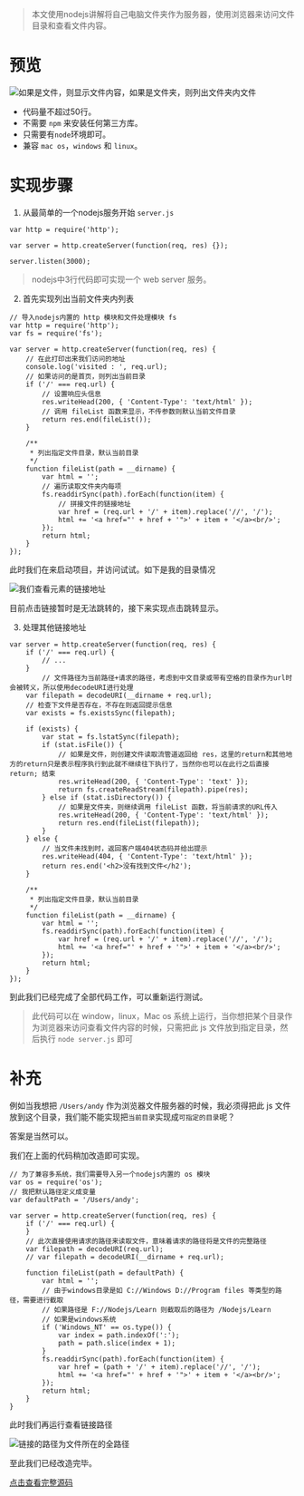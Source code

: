 >本文使用nodejs讲解将自己电脑文件夹作为服务器，使用浏览器来访问文件目录和查看文件内容。

# 预览

![如果是文件，则显示文件内容，如果是文件夹，则列出文件夹内文件](https://upload-images.jianshu.io/upload_images/1787273-8c75e333ae7740ad.gif?imageMogr2/auto-orient/strip)


-  代码量不超过50行。
-  不需要 `npm` 来安装任何第三方库。
-  只需要有`node`环境即可。
-  兼容 `mac os`，`windows` 和 `linux`。

# 实现步骤

1. 从最简单的一个nodejs服务开始
`server.js`
```
var http = require('http');

var server = http.createServer(function(req, res) {});

server.listen(3000);
```
> nodejs中3行代码即可实现一个 web server 服务。

2. 首先实现列出当前文件夹内列表

```
// 导入nodejs内置的 http 模块和文件处理模块 fs
var http = require('http');
var fs = require('fs');

var server = http.createServer(function(req, res) {
	// 在此打印出来我们访问的地址
	console.log('visited : ', req.url);
    // 如果访问的是首页，则列出当前目录
	if ('/' === req.url) {
        // 设置响应头信息
		res.writeHead(200, { 'Content-Type': 'text/html' });
        // 调用 fileList 函数来显示，不传参数则默认当前文件目录
		return res.end(fileList());
	}

	/**
	 * 列出指定文件目录，默认当前目录
	 */
	function fileList(path = __dirname) {
		var html = '';
        // 遍历读取文件夹内每项
		fs.readdirSync(path).forEach(function(item) {
            // 拼接文件的链接地址
			var href = (req.url + '/' + item).replace('//', '/');
			html += '<a href="' + href + '">' + item + '</a><br/>';
		});
		return html;
	}
});
```
 此时我们在来启动项目，并访问试试。如下是我的目录情况

![我们查看元素的链接地址](https://upload-images.jianshu.io/upload_images/1787273-8fa95773e138776d.png?imageMogr2/auto-orient/strip%7CimageView2/2/w/640)

目前点击链接暂时是无法跳转的，接下来实现点击跳转显示。

3. 处理其他链接地址

```
var server = http.createServer(function(req, res) {
	if ('/' === req.url) {
        // ...
	}
        // 文件路径为当前路径+请求的路径，考虑到中文目录或带有空格的目录作为url时会被转义，所以使用decodeURI进行处理
	var filepath = decodeURI(__dirname + req.url);
    // 检查下文件是否存在，不存在则返回提示信息
	var exists = fs.existsSync(filepath);

	if (exists) {
		var stat = fs.lstatSync(filepath);
		if (stat.isFile()) {
            // 如果是文件，则创建文件读取流管道返回给 res，这里的return和其他地方的return只是表示程序执行到此就不继续往下执行了，当然你也可以在此行之后直接  return; 结束
			res.writeHead(200, { 'Content-Type': 'text' });
			return fs.createReadStream(filepath).pipe(res);
		} else if (stat.isDirectory()) {
            // 如果是文件夹，则继续调用 fileList 函数，将当前请求的URL传入
			res.writeHead(200, { 'Content-Type': 'text/html' });
			return res.end(fileList(filepath));
		}
	} else {
        // 当文件未找到时，返回客户端404状态码并给出提示
		res.writeHead(404, { 'Content-Type': 'text/html' });
		return res.end('<h2>没有找到文件</h2');
	}

	/**
	 * 列出指定文件目录，默认当前目录
	 */
	function fileList(path = __dirname) {
		var html = '';
		fs.readdirSync(path).forEach(function(item) {
			var href = (req.url + '/' + item).replace('//', '/');
			html += '<a href="' + href + '">' + item + '</a><br/>';
		});
		return html;
	}
});
```
到此我们已经完成了全部代码工作，可以重新运行测试。
> 此代码可以在 window，linux，Mac os 系统上运行，当你想把某个目录作为浏览器来访问查看文件内容的时候，只需把此 js 文件放到指定目录，然后执行 `node server.js` 即可

# 补充
   例如当我想把 `/Users/andy` 作为浏览器文件服务器的时候，我必须得把此 js 文件放到这个目录，我们能不能实现把`当前目录`实现成`可指定的目录`呢？

答案是当然可以。

我们在上面的代码稍加改造即可实现。
```
// 为了兼容多系统，我们需要导入另一个nodejs内置的 os 模块
var os = require('os');
// 我把默认路径定义成变量
var defaultPath = '/Users/andy';

var server = http.createServer(function(req, res) {
	if ('/' === req.url) {
	}
    // 此次直接使用请求的路径来读取文件，意味着请求的路径将是文件的完整路径
	var filepath = decodeURI(req.url);
    // var filepath = decodeURI(__dirname + req.url);

    function fileList(path = defaultPath) {
    	var html = '';
        // 由于windows目录是如 C://Windows D://Program files 等类型的路径，需要进行截取
        // 如果路径是 F://Nodejs/Learn 则截取后的路径为 /Nodejs/Learn
    	// 如果是windows系统
    	if ('Windows_NT' == os.type()) {
    		var index = path.indexOf(':');
    		path = path.slice(index + 1);
    	}
    	fs.readdirSync(path).forEach(function(item) {
    		var href = (path + '/' + item).replace('//', '/');
    		html += '<a href="' + href + '">' + item + '</a><br/>';
    	});
    	return html;
    }
}
```
此时我们再运行查看链接路径

![链接的路径为文件所在的全路径](https://upload-images.jianshu.io/upload_images/1787273-3915a90ec6f487d3.png?imageMogr2/auto-orient/strip%7CimageView2/2/w/640)

至此我们已经改造完毕。

[点击查看完整源码](https://github.com/byk04712/FileBrowser)